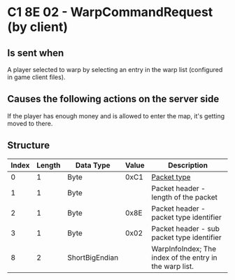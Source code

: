 # C1 8E 02 - WarpCommandRequest (by client)

## Is sent when

A player selected to warp by selecting an entry in the warp list (configured in game client files).

## Causes the following actions on the server side

If the player has enough money and is allowed to enter the map, it's getting moved to there.

## Structure

| Index | Length | Data Type | Value | Description |
|-------|--------|-----------|-------|-------------|
| 0 | 1 |   Byte   | 0xC1  | [Packet type](PacketTypes.md) |
| 1 | 1 |    Byte   |      | Packet header - length of the packet |
| 2 | 1 |    Byte   | 0x8E  | Packet header - packet type identifier |
| 3 | 1 |    Byte   | 0x02  | Packet header - sub packet type identifier |
| 8 | 2 | ShortBigEndian |  | WarpInfoIndex; The index of the entry in the warp list. |